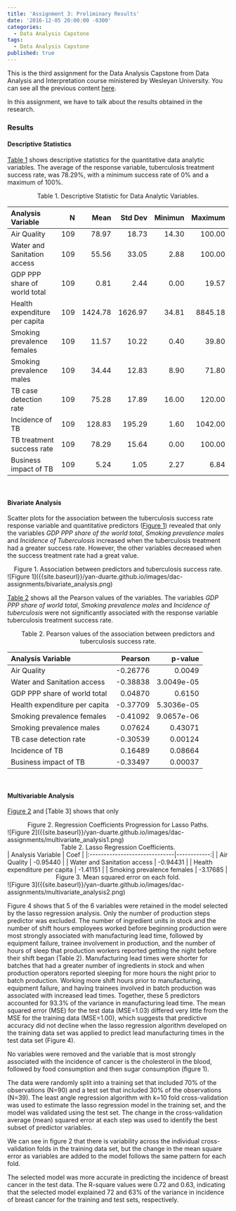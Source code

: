 ```yaml
---
title: 'Assignment 3: Preliminary Results'
date: '2016-12-05 20:00:00 -0300'
categories:
  - Data Analysis Capstone
tags:
  - Data Analysis Capstone
published: true
---
```


This is the third assignment for the Data Analysis Capstone from Data Analysis and Interpretation course ministered by Wesleyan University.
You can see all the previous content [here](https://yan-duarte.github.io/tags/).

In this assignment, we have to talk about the results obtained in the research.

### **Results**

#### **Descriptive Statistics**
[Table 1](#table1) shows descriptive statistics for the quantitative data analytic variables.
The average of the response variable, tuberculosis treatment success rate, was 78.29%, with a minimum success rate of 0% and a maximum of 100%.

<center><a name="table1">Table 1.</a> Descriptive Statistic for Data Analytic Variables.</center>

| Analysis Variable             |   N   |   Mean   |   Std Dev   |   Minimun   |   Maximum   |
|:------------------------------|------:|---------:|------------:|------------:|------------:|
| Air Quality                   |  109  |    78.97 |       18.73 |       14.30 |      100.00 |
| Water and Sanitation access   |  109  |    55.56 |       33.05 |        2.88 |      100.00 |
| GDP PPP share of world total  |  109  |     0.81 |        2.44 |        0.00 |       19.57 |
| Health expenditure per capita |  109  |  1424.78 |     1626.97 |       34.81 |     8845.18 |
| Smoking prevalence females    |  109  |    11.57 |       10.22 |        0.40 |       39.80 |
| Smoking prevalence males      |  109  |    34.44 |       12.83 |        8.90 |       71.80 |
| TB case detection rate        |  109  |    75.28 |       17.89 |       16.00 |      120.00 |
| Incidence of TB               |  109  |   128.83 |      195.29 |        1.60 |     1042.00 |
| TB treatment success rate     |  109  |    78.29 |       15.64 |        0.00 |      100.00 |
| Business impact of TB         |  109  |     5.24 |        1.05 |        2.27 |        6.84 |

<br>

#### **Bivariate Analysis**

Scatter plots for the association between the tuberculosis success rate response variable and quantitative predictors ([Figure 1](#figure1)) revealed that only the variables _GDP PPP share of the world total_, _Smoking prevalence males_ and _Incidence of Tuberculosis_ increased when the tuberculosis treatment had a greater success rate. However, the other variables decreased when the success treatment rate had a great value.

<center><a name="figure1">Figure 1.</a> Association between predictors and tuberculosis success rate.</center>
![Figure 1]({{site.baseurl}}/yan-duarte.github.io/images/dac-assignments/bivariate_analysis.png)

[Table 2](#table2) shows all the Pearson values of the variables. The variables _GDP PPP share of world total_, _Smoking prevalence males_ and _Incidence of tuberculosis_ were not significantly associated with the response variable tuberculosis treatment success rate.

<center><a name="table2">Table 2.</a> Pearson values of the association between predictors and tuberculosis success rate.</center>

| Analysis Variable             |   Pearson   |   p-value  |
|:------------------------------|------------:|-----------:|
| Air Quality                   |   -0.26776  |     0.0049 |
| Water and Sanitation access   |   -0.38838  | 3.0049e-05 |
| GDP PPP share of world total  |    0.04870  |     0.6150 |
| Health expenditure per capita |   -0.37709  | 5.3036e-05 |
| Smoking prevalence females    |   -0.41092  | 9.0657e-06 |
| Smoking prevalence males      |    0.07624  |    0.43071 |
| TB case detection rate        |   -0.30539  |    0.00124 |
| Incidence of TB               |    0.16489  |    0.08664 |
| Business impact of TB         |   -0.33497  |    0.00037 |

<br>

#### **Multivariable Analysis**

[Figure 2](#figure2) and [Table 3] shows that only 


<center><a name="figure2">Figure 2.</a> Regression Coefficients Progression for Lasso Paths.</center>
![Figure 2]({{site.baseurl}}/yan-duarte.github.io/images/dac-assignments/multivariate_analysis1.png)

<center><a name="table3">Table 2.</a> Lasso Regression Coefficients.</center>
| Analysis Variable             |     Coef    |
|:------------------------------|------------:|
| Air Quality                   |   -0.95440  |
| Water and Sanitation access   |   -0.94431  |
| Health expenditure per capita |   -1.41151  |
| Smoking prevalence females    |   -3.17685  |


<center><a name="figure3">Figure 3.</a> Mean squared error on each fold.</center>
![Figure 3]({{site.baseurl}}/yan-duarte.github.io/images/dac-assignments/multivariate_analysis2.png)

Figure 4 shows that 5 of the 6 variables were retained in the model selected by the lasso regression analysis. Only the number of production steps predictor was excluded. The number of ingredient units in stock and the number of shift hours employees worked before beginning production were most strongly associated with manufacturing lead time, followed by equipment failure, trainee involvement in production, and the number of hours of sleep that production workers reported getting the night before their shift began (Table 2). Manufacturing lead times were shorter for batches that had a greater number of ingredients in stock and when production operators reported sleeping for more hours the night prior to batch production. Working more shift hours prior to manufacturing, equipment failure, and having trainees involved in batch production was associated with increased lead times. Together, these 5 predictors accounted for 93.3% of the variance in manufacturing lead time. The mean squared error (MSE) for the test data (MSE=1.03) differed very little from the MSE for the training data (MSE=1.00), which suggests that predictive accuracy did not decline when the lasso regression algorithm developed on the training data set was applied to predict lead manufacturing times in the test data set (Figure 4).


No variables were removed and the variable that is most strongly associated with the incidence of cancer is the cholesterol in the blood, followed by food consumption and then sugar consumption (figure 1).

The data were randomly split into a training set that included 70% of the observations (N=90) and a test set that included 30% of the observations (N=39). The least angle regression algorithm with k=10 fold cross-validation was used to estimate the lasso regression model in the training set, and the model was validated using the test set. The change in the cross-validation average (mean) squared error at each step was used to identify the best subset of predictor variables.

We can see in figure 2 that there is variability across the individual cross-validation folds in the training data set, but the change in the mean square error as variables are added to the model follows the same pattern for each fold.

The selected model was more accurate in predicting the incidence of breast cancer in the test data. The R-square values were 0.72 and 0.63, indicating that the selected model explained 72 and 63% of the variance in incidence of breast cancer for the training and test sets, respectively.
